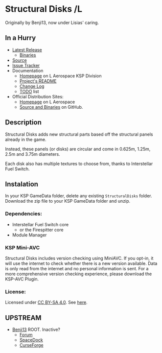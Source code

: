 # Structural Disks /L

Originally by Benji13, now under Lisias' caring.


## In a Hurry

* [Latest Release](https://github.com/net-lisias-ksp/StructuralDisks/releases)
    + [Binaries](https://github.com/net-lisias-ksp/StructuralDisks/tree/Archive)
* [Source](https://github.com/net-lisias-ksp/StructuralDisks)
* [Issue Tracker](https://github.com/net-lisias-ksp/StructuralDisks/issues)
* Documentation	
	+ [Homepage](http://ksp.lisias.net/add-ons/StructuralDisks) on L Aerospace KSP Division
	+ [Project's README](https://github.com/net-lisias-ksp/StructuralDisks/blob/master/README.md)
	+ [Change Log](./CHANGE_LOG.md)
	+ [TODO](./TODO.md) list
* Official Distribution Sites:
	+ [Homepage](http://ksp.lisias.net/add-ons/StructuralDisks) on L Aerospace
	+ [Source and Binaries](https://github.com/net-lisias-ksp/StructuralDisks) on GitHub.


## Description

Structural Disks adds new structural parts based off the structural panels already in the game. 

Instead, these panels (or disks) are circular and come in 0.625m, 1.25m, 2.5m and 3.75m diameters.

Each disk also has multiple textures to choose from, thanks to Interstellar Fuel Switch.


## Instalation 

In your KSP GameData folder, delete any existing `StructuralDisks` folder. Download the zip file to your KSP GameData folder and unzip.﻿


### Dependencies:
* Interstellar Fuel Switch core
	* or the Firespitter core
* Module Manager


### KSP Mini-AVC
Structural Disks includes version checking using MiniAVC. If you opt-in, it will use the internet to check whether there is a new version available. Data is only read from the internet and no personal information is sent. For a more comprehensive version checking experience, please download the KSP-AVC Plugin.


### License:

Licensed under [CC BY-SA 4.0](https://creativecommons.org/licenses/by-sa/4.0/). See [here](./LICENSE).


## UPSTREAM

* [Benji13](https://forum.kerbalspaceprogram.com/index.php?/profile/162932-benji13/) ROOT. Inactive?
	+ [Forum](https://forum.kerbalspaceprogram.com/index.php?/topic/150867-121-structural-disks-now-with-even-more-polygons/&)
	+ [SpaceDock](https://spacedock.info/mod/1020/Structural%20Disks)
	+ [CurseForge](https://kerbal.curseforge.com/projects/structural-disks)
